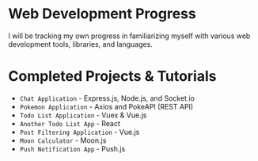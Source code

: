 # Web Development Progress
I will be tracking my own progress in familiarizing myself with various web development tools, libraries, and languages.

# Completed Projects & Tutorials
* `Chat Application` - Express.js, Node.js, and Socket.io
* `Pokemon Application` - Axios and PokeAPI (REST API)
* `Todo List Application` - Vuex & Vue.js
* `Another Todo List App` - React
* `Post Filtering Application` - Vue.js
* `Moon Calculator` - Moon.js
* `Push Notification App` - Push.js